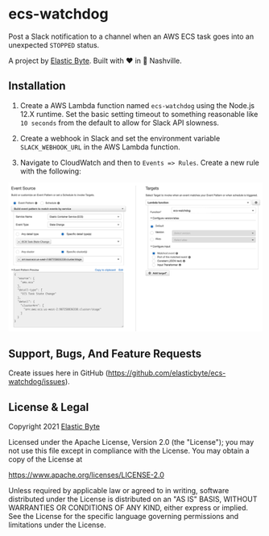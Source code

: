 # ecs-watchdog

Post a Slack notification to a channel when an AWS ECS task goes into an unexpected `STOPPED` status.

A project by [Elastic Byte](https://elasticbyte.net). Built with :heart: in :guitar: Nashville.

## Installation

1. Create a AWS Lambda function named `ecs-watchdog` using the Node.js 12.X runtime. Set the basic setting timeout to something reasonable like `10 seconds` from the default to allow for Slack API slowness.

2. Create a webhook in Slack and set the environment variable `SLACK_WEBHOOK_URL` in the AWS Lambda function.

3. Navigate to CloudWatch and then to `Events => Rules`. Create a new rule with the following:

![CloudWatch Events Rule](images/cloudwatch-rule.jpg)

## Support, Bugs, And Feature Requests

Create issues here in GitHub (https://github.com/elasticbyte/ecs-watchdog/issues).

## License & Legal

Copyright 2021 [Elastic Byte](https://elasticbyte.net)

Licensed under the Apache License, Version 2.0 (the "License");
you may not use this file except in compliance with the License.
You may obtain a copy of the License at

https://www.apache.org/licenses/LICENSE-2.0

Unless required by applicable law or agreed to in writing, software
distributed under the License is distributed on an "AS IS" BASIS,
WITHOUT WARRANTIES OR CONDITIONS OF ANY KIND, either express or implied.
See the License for the specific language governing permissions and
limitations under the License.
